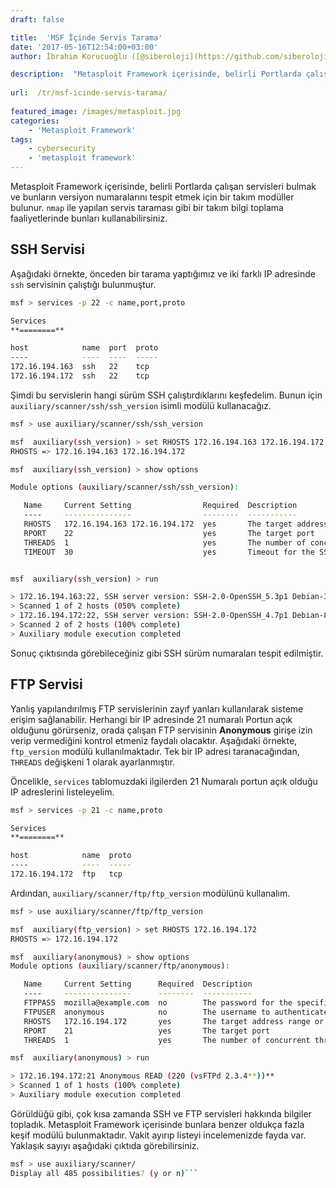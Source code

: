 ```yaml
---
draft: false

title:  'MSF İçinde Servis Tarama'
date: '2017-05-16T12:54:00+03:00'
author: İbrahim Korucuoğlu ([@siberoloji](https://github.com/siberoloji))

description:  "Metasploit Framework içerisinde, belirli Portlarda çalışan servisleri bulmak ve bunların versiyon numaralarını tespit etmek için bir takım modüller bulunur.\_nmap\_ile yapılan servis taraması gibi bir takım bilgi toplama faaliyetlerinde bunları kullanabilirsiniz." 
 
url:  /tr/msf-icinde-servis-tarama/
 
featured_image: /images/metasploit.jpg
categories:
    - 'Metasploit Framework'
tags:
    - cybersecurity
    - 'metasploit framework'
---
```



Metasploit Framework içerisinde, belirli Portlarda çalışan servisleri bulmak ve bunların versiyon numaralarını tespit etmek için bir takım modüller bulunur. `nmap` ile yapılan servis taraması gibi bir takım bilgi toplama faaliyetlerinde bunları kullanabilirsiniz.



## SSH Servisi



Aşağıdaki örnekte, önceden bir tarama yaptığımız ve iki farklı IP adresinde `ssh` servisinin çalıştığı bulunmuştur.


```bash
msf > services -p 22 -c name,port,proto

Services
**========**

host            name  port  proto
----            ----  ----  -----
172.16.194.163  ssh   22    tcp
172.16.194.172  ssh   22    tcp
```



Şimdi bu servislerin hangi sürüm SSH çalıştırdıklarını keşfedelim. Bunun için `auxiliary/scanner/ssh/ssh_version` isimli modülü kullanacağız.


```bash
msf > use auxiliary/scanner/ssh/ssh_version

msf  auxiliary(ssh_version) > set RHOSTS 172.16.194.163 172.16.194.172
RHOSTS => 172.16.194.163 172.16.194.172

msf  auxiliary(ssh_version) > show options

Module options (auxiliary/scanner/ssh/ssh_version):

   Name     Current Setting                Required  Description
   ----     ---------------                --------  -----------
   RHOSTS   172.16.194.163 172.16.194.172  yes       The target address range or CIDR identifier
   RPORT    22                             yes       The target port
   THREADS  1                              yes       The number of concurrent threads
   TIMEOUT  30                             yes       Timeout for the SSH probe


msf  auxiliary(ssh_version) > run

> 172.16.194.163:22, SSH server version: SSH-2.0-OpenSSH_5.3p1 Debian-3ubuntu7
> Scanned 1 of 2 hosts (050% complete)
> 172.16.194.172:22, SSH server version: SSH-2.0-OpenSSH_4.7p1 Debian-8ubuntu1
> Scanned 2 of 2 hosts (100% complete)
> Auxiliary module execution completed
```



Sonuç çıktısında görebileceğiniz gibi SSH sürüm numaraları tespit edilmiştir.



## FTP Servisi



Yanlış yapılandırılmış FTP servislerinin zayıf yanları kullanılarak sisteme erişim sağlanabilir. Herhangi bir IP adresinde 21 numaralı Portun açık olduğunu görürseniz, orada çalışan FTP servisinin **Anonymous** girişe izin verip vermediğini kontrol etmeniz faydalı olacaktır. Aşağıdaki örnekte, `ftp_version` modülü kullanılmaktadır. Tek bir IP adresi taranacağından, `THREADS` değişkeni 1 olarak ayarlanmıştır.



Öncelikle, `services` tablomuzdaki ilgilerden 21 Numaralı portun açık olduğu IP adreslerini listeleyelim.


```bash
msf > services -p 21 -c name,proto

Services
**========**

host            name  proto
----            ----  -----
172.16.194.172  ftp   tcp
```



Ardından, `auxiliary/scanner/ftp/ftp_version` modülünü kullanalım.


```bash
msf > use auxiliary/scanner/ftp/ftp_version 

msf  auxiliary(ftp_version) > set RHOSTS 172.16.194.172
RHOSTS => 172.16.194.172

msf  auxiliary(anonymous) > show options
Module options (auxiliary/scanner/ftp/anonymous):

   Name     Current Setting      Required  Description
   ----     ---------------      --------  -----------
   FTPPASS  mozilla@example.com  no        The password for the specified username
   FTPUSER  anonymous            no        The username to authenticate as
   RHOSTS   172.16.194.172       yes       The target address range or CIDR identifier
   RPORT    21                   yes       The target port
   THREADS  1                    yes       The number of concurrent threads

msf  auxiliary(anonymous) > run

> 172.16.194.172:21 Anonymous READ (220 (vsFTPd 2.3.4**))**
> Scanned 1 of 1 hosts (100% complete)
> Auxiliary module execution completed
```



Görüldüğü gibi, çok kısa zamanda SSH ve FTP servisleri hakkında bilgiler topladık. Metasploit Framework içerisinde bunlara benzer oldukça fazla keşif modülü bulunmaktadır. Vakit ayırıp listeyi incelemenizde fayda var. Yaklaşık sayıyı aşağıdaki çıktıda görebilirsiniz.


```bash
msf > use auxiliary/scanner/
Display all 485 possibilities? (y or n)```
